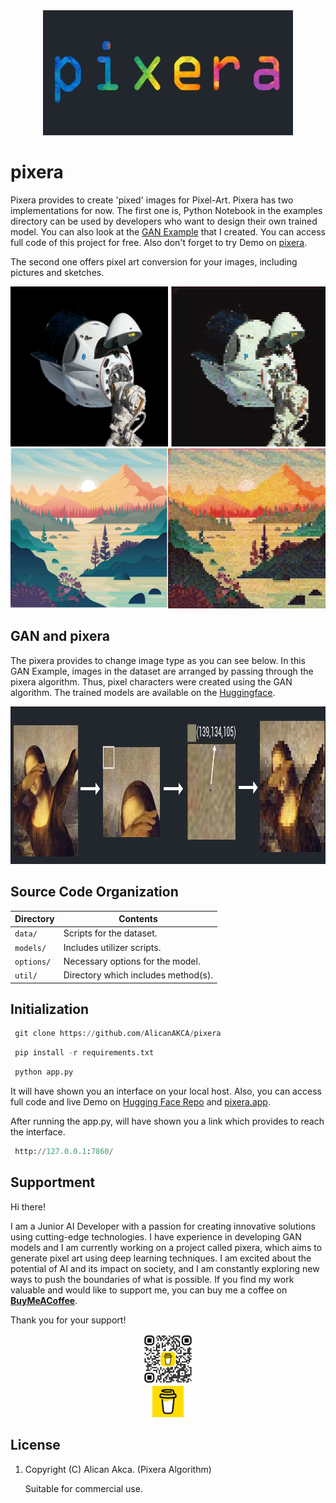 <a name="logo"/>
<div align="center">
<a href="https://github.com/AlicanAKCA/pixera" target="_blank">
<img src="img/logo.jpg" alt="" width="400" height="200"></img>
</a>
</div>

# pixera
Pixera provides to create 'pixed' images for Pixel-Art. Pixera has two implementations for now. The first one is, Python Notebook in the examples directory can be used by developers who want to design their own trained model. You can also look at the [GAN Example](examples/GANExample1.ipynb) that I created. You can access full code of this project for free. Also don't forget to try Demo on [pixera](https://pixera.app). 

The second one offers pixel art conversion for your images, including pictures and sketches. 

<a name="logo"/>
<div align="center">
<a href="https://github.com/AlicanAKCA/pixera" target="_blank">
<img src="img/pix_1.png" alt="" width="512" height="256"></img>
</a>
</div>

<a name="logo"/>
<div align="center">
<a href="https://github.com/AlicanAKCA/pixera" target="_blank">
<img src="img/pix_2.png" alt="" width="512" height="256"></img>
</a>
</div>

## GAN and pixera

The pixera provides to change image type as you can see below. In this GAN Example, images in the dataset are arranged by passing through the pixera algorithm. Thus, pixel characters were created using the GAN algorithm. The trained models are available on the [Huggingface](https://huggingface.co/spaces/Alican/pixera).

<a name="logo"/>
<div align="center">
<a href="https://github.com/AlicanAKCA/pixera" target="_blank">
<img src="img/method_1.png" alt="" width="1024" height="252"></img>
</a>
</div>

## Source Code Organization

| Directory             | Contents                                                           |
| -                     | -                                                                  |
| `data/`                | Scripts for the dataset.|
| `models/`                | Includes utilizer scripts. |
| `options/`                | Necessary options for the model. |
| `util/`            | Directory which includes method(s).|

## Initialization

```python
 git clone https://github.com/AlicanAKCA/pixera
```
```python
 pip install -r requirements.txt
```
```python
 python app.py
```
It will have shown you an interface on your local host. Also, you can access full code and live Demo on [Hugging Face Repo](https://huggingface.co/spaces/Alican/pixera) and [pixera.app](https://pixera.app/create.html).

After running the app.py, will have shown you a link which provides to reach the interface.

```python
 http://127.0.0.1:7860/
```
## Supportment

Hi there!

I am a Junior AI Developer with a passion for creating innovative solutions using cutting-edge technologies. I have experience in developing GAN models and I am currently working on a project called pixera, which aims to generate pixel art using deep learning techniques. I am excited about the potential of AI and its impact on society, and I am constantly exploring new ways to push the boundaries of what is possible. If you find my work valuable and would like to support me, you can buy me a coffee on  [**BuyMeACoffee**](https://www.buymeacoffee.com/alicanakca).

Thank you for your support!

<a name="logo"/>
<div align="center">
<a href="https://www.buymeacoffee.com/alicanakca" target="_blank">
<img src="img/bmc_qr.png" alt="" width="80" height="80"></img>
</a>
</div>

<a name="logo"/>
<div align="center">
<a href="https://www.buymeacoffee.com/alicanakca" target="_blank">
<img src="img/logooo.png" alt="" width="50" height="50"></img>
</a>
</div>

## License

1. Copyright (C) Alican Akca. (Pixera Algorithm)

     Suitable for commercial use.
